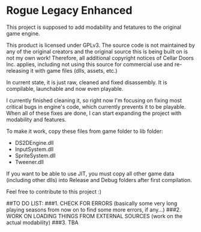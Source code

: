 # Rogue Legacy Enhanced

This project is supposed to add modability and fetatures to the original game engine.

This product is licensed under GPLv3. The source code is not maintained by any of the original creators and the original source this is being built on is not my own work! Therefore, all additional copyright notices of Cellar Doors Inc. applies, including not using this source for commercial use and re-releasing it with game files (dlls, assets, etc.)

In current state, it is just raw, cleaned and fixed disassembly. It is compilable, launchable and now even playable.

I currently finished cleaning it, so right now I'm focusing on fixing most critical bugs in engine's code, which currently prevents it to be playable. When all of these fixes are done, I can start expanding the project with modability and features. 

To make it work, copy these files from game folder to lib folder:
* DS2DEngine.dll
* InputSystem.dll
* SpriteSystem.dll
* Tweener.dll

If you want to be able to use JIT, you must copy all other game data (including other dlls) into Release and Debug folders after first compilation.

Feel free to contribute to this project :)

##TO DO LIST:
###1. CHECK FOR ERRORS
(basically some very long playing seasons from now on to find some more errors, if any...)
###2. WORK ON LOADING THINGS FROM EXTERNAL SOURCES
(work on the actual modability)
###3. TBA
